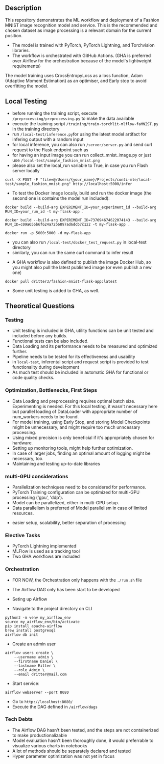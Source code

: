 ## Description

This repository demonstrates the ML workflow and deployment of a Fashion MNIST image recognition model and service.
This is the recommended and chosen dataset as image processing is a relevant domain for the current position.

* The model is trained with PyTorch, PyTorch Lightning, and Torchvision libraries.
* The workflow is orchestrated with GitHub Actions.
  (GHA is preferred over Airflow for the orchestration because of the model's lightweight requirements)

The model training uses CrossEntropyLoss as a loss function, Adam (Adaptive Moment Estimation) as an optimiser, and Early stop to avoid overfitting the model.

## Local Testing

* before running the training script, execute `/preprocessing/preprocessing.py` to make the data available
* execute the training script `/training/train-torchlit-mlflow-faMNIST.py` in the training directory
* run `/local-test/inference.py`for using the latest model artifact for infering output with a random input
* for local inference, you can also run `/server/server.py` and send curl request to the Flask endpoint such as
* for having an input image you can run collect_mnist_image.py or just use `/local-test/sample_fashion_mnist.png`
* please also set the local_run variable to True, in case you run Flash server locally
```
curl -X POST -F "file=@/Users/{your_name}/Projects/conti-mle/local-test/sample_fashion_mnist.png" http://localhost:5000/infer
```

* To test the Docker image locally, build and run the docker image (the second one is contains the model run included):
```
docker build --build-arg EXPERIMENT_ID=your_experiment_id --build-arg RUN_ID=your_run_id -t my-flask-app .
```
```
docker build --build-arg EXPERIMENT_ID=737694674622074143 --build-arg RUN_ID=c09a656b6f624a72b6897ad6dcb7c122 -t my-flask-app . 
```
```
docker run -p 5000:5000 -d my-flask-app
```
- you can also run `/local-test/docker_test_request.py` in local-test directory
- similarly, you can run the same curl command to infer result

* A GHA workflow is also defined to publish the image Docker Hub, so you might also pull the latest published image (or even publish a new one)
```
docker pull dritter3/fashion-mnist-flask-app:latest
```  
* Some unit testing is added to GHA, as well.

## Theoretical Questions

### Testing

* Unit testing is included in GHA, utility functions can be unit tested and included before any builds.
* Functional tests can be also included.
* Data Loading and its performance needs to be measured and optimized further.
* Pipeline needs to be tested for its effectiveness and usability
* in `local-test`, inferental script and request script is provided to test functionality during development
* As much test should be included in automatic GHA for functional or code quality checks.

### Optimization, Bottlenecks, First Steps

* Data Loading and preprocessing requires optimal batch size. Experimenting is needed. For this local testing, it wasn't necessary here but parallel loading of DataLoader with appropriate number of num_workers needs to be found.
* For model training, using Early Stop, and storing Model Checkpoints might be unnecessary, and might require too much unncessary processing.
* Using mixed precision is only beneficial if it's appropriately chosen for hardware.
* Setting up monitoring tools, might help further optimization.
* In case of larger jobs, finding an optimal amount of logging might be necessary, too.
* Maintaining and testing up-to-date libraries

### multi-GPU considerations

* Parallelization techniques need to be considered for performance.
* PyTorch Training configuration can be optimized for multi-GPU processing ('gpu', 'ddp').
* Model can be parallelized, either in multi-GPU setup.
* Data parallelism is preferred of Model parallelism in case of limited resources.
- easier setup, scalability, better separation of processing

### Elective Tasks

* PyTorch Lightning implemented
* MLFlow is used as a tracking tool
* Two GHA workflows are included


### Orchestration

* FOR NOW, the Orchestration only happens with the `./run.sh` file
* The Airflow DAG only has been start to be developed

* Seting up Airflow
* Navigate to the project directory on CLI
```
python3 -m venv my_airflow_env 
source my_airflow_env/bin/activate
pip install apache-airflow
brew install postgresql
airflow db init
```
* Create an admin user
```
airflow users create \
    --username admin \
    --firstname Daniel \
    --lastname Ritter \
    --role Admin \
    --email dritter@mail.com
```
* Start service:
```
airflow webserver --port 8080
```
* Go to `http://localhost:8080/`
* Execute the DAG defined in `/airflow/dags`


### Tech Debts

* The Airflow DAG hasn't been tested, and the steps are not containerized to make productionalizable
* Model evaluation hasn't been thoroughly done, it would preferrable to visualize various charts in notebooks
* A lot of methods should be separately declared and tested
* Hyper parameter optimization was not yet in focus
